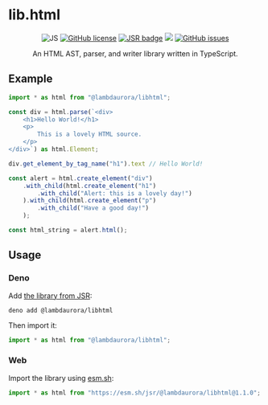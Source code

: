 # lib.html

<p align="center">
	<img src="https://img.shields.io/badge/language-TS-9B599A.svg?style=flat-square" alt="JS" />
	<a href="https://raw.githubusercontent.com/LambdAurora/lib.html/main/LICENSE"><img src="https://img.shields.io/badge/license-MPL%202.0-blue.svg?style=flat-square" alt="GitHub license" /></a>
	<a href="https://jsr.io/@lambdaurora/libhtml"><img src="https://jsr.io/badges/@lambdaurora/libhtml?style=flat-square" alt="JSR badge" /></a>
	<img src="https://shields.io/github/v/tag/LambdAurora/lib.html?sort=semver&style=flat-square" />
	<a href="https://github.com/LambdAurora/lib.html/issues/"><img src="https://img.shields.io/github/issues/LambdAurora/lib.html.svg?style=flat-square" alt="GitHub issues" /></a>
</p>

<p align="center">
	An HTML AST, parser, and writer library written in TypeScript.
</p>

## Example

```typescript
import * as html from "@lambdaurora/libhtml";

const div = html.parse(`<div>
	<h1>Hello World!</h1>
	<p>
		This is a lovely HTML source.
	</p>
</div>`) as html.Element;

div.get_element_by_tag_name("h1").text // Hello World!

const alert = html.create_element("div")
	.with_child(html.create_element("h1")
		.with_child("Alert: this is a lovely day!")
	).with_child(html.create_element("p")
		.with_child("Have a good day!")
	);

const html_string = alert.html();
```

## Usage

### Deno

Add [the library from JSR](https://jsr.io/@lambdaurora/libhtml):

```shell
deno add @lambdaurora/libhtml
```

Then import it:

```typescript
import * as html from "@lambdaurora/libhtml";
```

### Web

Import the library using [esm.sh](https://esm.sh):

```javascript
import * as html from "https://esm.sh/jsr/@lambdaurora/libhtml@1.1.0";
```
